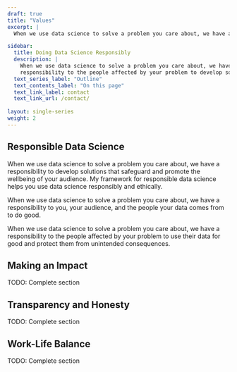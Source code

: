 ```yaml
---
draft: true
title: "Values"
excerpt: |
  When we use data science to solve a problem you care about, we have a responsibility to develop solutions that safeguard and promote the wellbeing of your audience. My framework for responsible data science helps you use data science responsibly and ethically.

sidebar: 
  title: Doing Data Science Responsibly
  description: |
    When we use data science to solve a problem you care about, we have a
    responsibility to the people affected by your problem to develop solutions that are fair, transparent, . 
  text_series_label: "Outline" 
  text_contents_label: "On this page"
  text_link_label: contact
  text_link_url: /contact/
  
layout: single-series
weight: 2
---
```


## Responsible Data Science

When we use data science to solve a problem you care about, we have a responsibility to develop solutions that safeguard and promote the wellbeing of your audience. My framework for responsible data science helps you use data science responsibly and ethically.





  When we use data science to solve a problem you care about, we have a responsibility to you, your audience, and the people your data comes from to do good.

When we use data science to solve a problem you care about, we have a responsibility to the people affected by your problem to use their data for good and protect them from unintended consequences.


## Making an Impact

TODO: Complete section

## Transparency and Honesty

TODO: Complete section

## Work-Life Balance

TODO: Complete section
